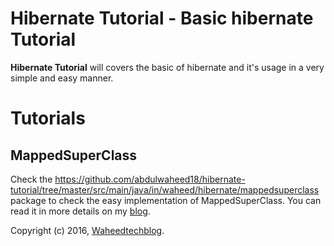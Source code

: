 Hibernate Tutorial - Basic hibernate Tutorial 
==============================================

**Hibernate Tutorial** will covers the basic of hibernate and it's usage in a very simple and easy manner.

# Tutorials

## MappedSuperClass
Check the https://github.com/abdulwaheed18/hibernate-tutorial/tree/master/src/main/java/in/waheed/hibernate/mappedsuperclass package to check the easy implementation of MappedSuperClass. You can read it in more details on my [blog](http://www.waheedtechblog.in/).

Copyright (c) 2016, [Waheedtechblog](http://www.waheedtechblog.in/).

